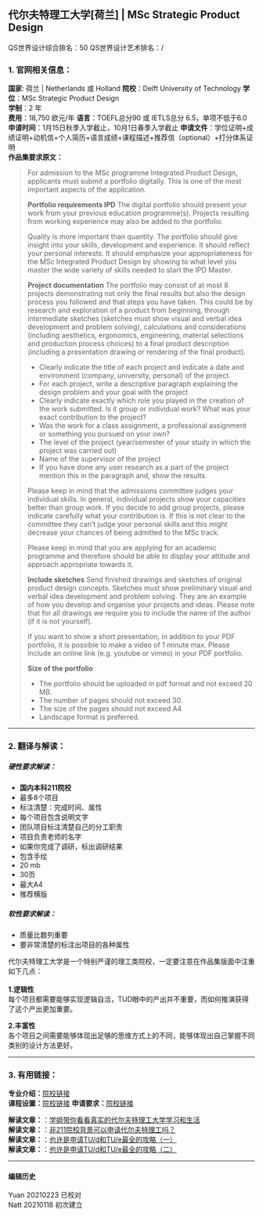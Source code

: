 ## 代尔夫特理工大学[荷兰] | MSc Strategic Product Design

QS世界设计综合排名：50
QS世界设计艺术排名：/



### 1. 官网相关信息：

**国家**: 荷兰 | Netherlands 或 Holland
**院校**：Delft University of Technology
**学位**：MSc Strategic Product Design  
**学制**：2 年  
**费用**：18,750 欧元/年
**语言**：TOEFL总分90 或 IETLS总分 6.5，单项不低于6.0
**申请时间**：1月15日秋季入学截止，10月1日春季入学截止
**申请文件**：学位证明+成绩证明+动机信+个人简历+语言成绩+课程描述+推荐信（optional）+打分体系证明  
**作品集要求原文：**   

>For admission to the MSc programme Integrated Product Design, applicants must submit a portfolio digitally. This is one of the most important aspects of the application.
>
>**Portfolio requirements IPD**
>The digital portfolio should present your work from your previous education programme(s). Projects resulting from working experience may also be added to the portfolio.
>
>Quality is more important than quantity. The portfolio should give insight into your skills, development and experience. It should reflect your personal interests. It should emphasize your appropriateness for the MSc Integrated Product Design by showing to what level you master the wide variety of skills needed to start the IPD Master.
>
>**Project documentation**
>The portfolio may consist of at most 8 projects demonstrating not only the final results but also the design process you followed and that steps you have taken. This could be by research and exploration of a product from beginning, through intermediate sketches (sketches must show visual and verbal idea development and problem solving), calculations and considerations (including aesthetics, ergonomics, engineering, material selections and production process choices) to a final product description (including a presentation drawing or rendering of the final product).
>
>- Clearly indicate the title of each project and indicate a date and environment (company, university, personal) of the project.
>- For each project, write a descriptive paragraph explaining the design problem and your goal with the project
>- Clearly indicate exactly which role you played in the creation of the work submitted. Is it group or individual work? What was your exact contribution to the project?
>- Was the work for a class assignment, a professional assignment or something you pursued on your own?
>- The level of the project (year/semester of your study in which the project was carried out)
>- Name of the supervisor of the project
>- If you have done any user research as a part of the project mention this in the paragraph and, show the results.
>
>Please keep in mind that the admissions committee judges your individual skills. In general, individual projects show your capacities better than group work. If you decide to add group projects, please indicate carefully what your contribution is. If this is not clear to the committee they can’t judge your personal skills and this might decrease your chances of being admitted to the MSc track.
>
>Please keep in mind that you are applying for an academic programme and therefore should be able to display your attitude and approach appropriate towards it.  
>
>**Include sketches**
>Send finished drawings and sketches of original product design concepts. Sketches must show preliminary visual and verbal idea development and problem solving. They are an example of how you develop and organise your projects and ideas. Please note that for all drawings we require you to include the name of the author (if it is not yourself).
>
>If you want to show a short presentation, in addition to your PDF portfolio, it is possible to make a video of 1 minute max. Please include an online link (e.g. youtube or vimeo) in your PDF portfolio.
>
>**Size of the portfolio**
>- The portfolio should be uploaded in pdf format and not exceed 20 MB.
>- The number of pages should not exceed 30.
>- The size of the pages should not exceed A4
>- Landscape format is preferred.


---


### 2. 翻译与解读：

##### 硬性要求解读：
- **国内本科211院校**
- 最多8个项目
- 标注清楚：完成时间、属性  
- 每个项目包含说明文字  
- 团队项目标注清楚自己的分工职责  
- 项目负责老师的名字  
- 如果你完成了调研，标出调研结果
- 包含手绘  
- 20 mb
- 30页
- 最大A4  
- 推荐横版


##### 软性要求解读：
- 质量比数列重要  
- 要非常清楚的标注出项目的各种属性  

代尔夫特理工大学是一个特别严谨的理工类院校，一定要注意在作品集版面中注重如下几点：  
</BR>
**1.逻辑性**  
每个项目都需要能够实现逻辑自洽，TUD眼中的产出并不重要，而如何推演获得了这个产出更加重要。

**2.丰富性**  
各个项目之间需要能够体现出足够的思维方式上的不同，能够体现出自己掌握不同类别的设计方法更好。



---


### 3. 有用链接：

**专业介绍：**[院校链接](https://www.tudelft.nl/en/education/programmes/masters/strategic-product-design/msc-strategic-product-design/)  
**课程设置：**[院校链接](https://www.tudelft.nl/en/education/programmes/masters/integrated-product-design/msc-integrated-product-design/programme/)
**申请要求：**[院校链接](https://www.tudelft.nl/en/education/programmes/masters/integrated-product-design/msc-integrated-product-design/admission-and-application/)  

**解读文章：**：[学姐带你看看真实的代尔夫特理工大学学习和生活](http://www.makebi.net/35967.html)  
**解读文章：**：[非211院校背景可以申请代尔夫特理工吗？](http://www.makebi.net/34115.html)   
**解读文章：**：[也许是申请TU/d和TU/e最全的攻略（一）](http://www.makebi.net/21378.html)  
**解读文章：**：[也许是申请TU/d和TU/e最全的攻略（二）](http://www.makebi.net/21410.html)  


---


#### 编辑历史
Yuan 20210223 已校对  
Natt 20210118 初次建立  
